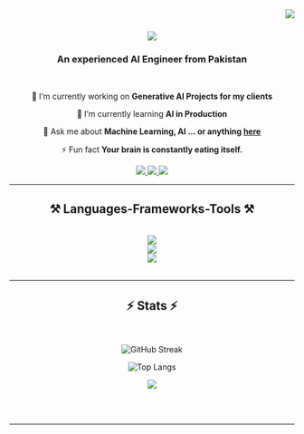 <img align="right" src="https://visitor-badge.laobi.icu/badge?page_id=iAsadPanhwar.iAsadPanhwar" />

<h1 align="center">
    <img src="https://readme-typing-svg.herokuapp.com/?font=Righteous&size=40&center=true&vCenter=true&width=500&height=70&duration=4000&lines=Hi+There!+👋;+I'm+Asad+Panhwar!;" />
</h1>

<h3 align="center">An experienced AI Engineer from Pakistan</h3>

<br/>

<div align="center">
 
 🔭 I’m currently working on **Generative AI Projects for my clients**
 
 🌱 I’m currently learning **AI in Production**

💬 Ask me about **Machine Learning, AI ... or anything [here](https://github.com/iAsadPanhwar/iAsadPanhwar/issues)**

⚡ Fun fact **Your brain is constantly eating itself.**

</div>
 
<div align="center"> 
  <a href="mailto:asadalipuh5@gmail.com">
    <img src="https://img.shields.io/badge/Gmail-333333?style=for-the-badge&logo=gmail&logoColor=red" />
  </a>
  <a href="https://www.linkedin.com/in/asad-panhwar-03aa92236/" target="_blank">
    <img src="https://img.shields.io/badge/LinkedIn-0077B5?style=for-the-badge&logo=linkedin&logoColor=white" target="_blank" />
  </a>
  <a href="https://iAsadPanhwar.github.io" target="_blank">
     <img src="https://img.shields.io/badge/Portfolio-FF5722?style=for-the-badge&logo=todoist&logoColor=white" target="_blank" />
  </a>
</div>

<hr/>

<h2 align="center">⚒️ Languages-Frameworks-Tools ⚒️</h2>
<br/>
<div align="center">
    <img src="https://skillicons.dev/icons?i=ai,html,vscode,github,git,azure" /><br>
    <img src="https://skillicons.dev/icons?i=opencv,pytorch,sklearn,githubactions" /><br>
    <img src="https://skillicons.dev/icons?i=python,tensorflow,mysql,flask,docker,kubernetes" /><br>
</div>

<br/>
<hr/>

<h2 align="center">⚡ Stats ⚡</h2>
<br>
<div align="center">


  
![GitHub Streak](https://github-readme-streak-stats.herokuapp.com/?user=iAsadPanhwar&theme=gotham&hide_border=false&cache_seconds=21600)

![Top Langs](https://github-readme-stats.vercel.app/api/top-langs/?username=iAsadPanhwar&layout=donut&size_weight=0.5&count_weight=0.5&hide=Tcl,C,Cython,SCSS)

<img src="https://github-profile-summary-cards.vercel.app/api/cards/profile-details?username=iAsadPanhwar&theme=dark&cache_seconds=21600"/>


</div>

<br/><br/>

<hr/>

<br/>

